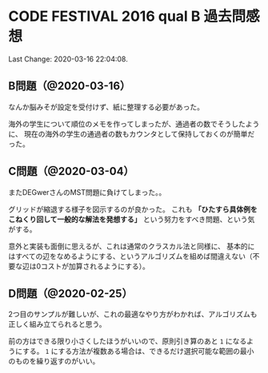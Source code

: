 # CODE FESTIVAL 2016 qual B 過去問感想

Last Change: 2020-03-16 22:04:08.

## B問題（@2020-03-16）

なんか脳みそが設定を受付けず、紙に整理する必要があった。

海外の学生について順位のメモを作ってしまったが、通過者の数でそうしたように、
現在の海外の学生の通過者の数もカウンタとして保持しておくのが簡単だった。

## C問題（@2020-03-04）

またDEGwerさんのMST問題に負けてしまった。。

グリッドが縮退する様子を図示するのが良かった。
これも **「ひたすら具体例をこねくり回して一般的な解法を発想する」** という努力をすべき問題、という気がする。

意外と実装も面倒に思えるが、これは通常のクラスカル法と同様に、
基本的にはすべての辺をなめるようにする、というアルゴリズムを組めば間違えない（不要な辺は0コストが加算されるようにする）。

## D問題（@2020-02-25）

2つ目のサンプルが難しいが、これの最適なやり方がわかれば、アルゴリズムも正しく組み立てられると思う。

前の方はできる限り小さくしたほうがいいので、原則引き算のあと `1` になるようにする。
`1` にする方法が複数ある場合は、できるだけ選択可能な範囲の最小のものを繰り返すのがいい。

